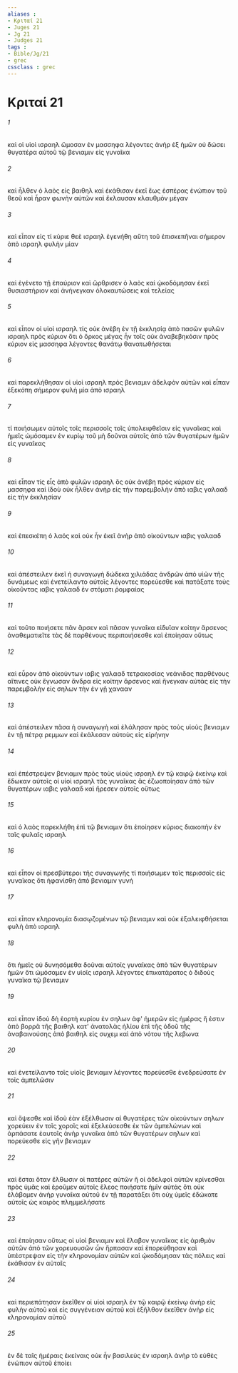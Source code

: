 ```yaml
---
aliases : 
- Κριταί 21
- Juges 21
- Jg 21
- Judges 21
tags : 
- Bible/Jg/21
- grec
cssclass : grec
---
```


# Κριταί 21

###### 1
καὶ οἱ υἱοὶ ισραηλ ὤμοσαν ἐν μασσηφα λέγοντες ἀνὴρ ἐξ ἡμῶν οὐ δώσει θυγατέρα αὐτοῦ τῷ βενιαμιν εἰς γυναῖκα
###### 2
καὶ ἦλθεν ὁ λαὸς εἰς βαιθηλ καὶ ἐκάθισαν ἐκεῖ ἕως ἑσπέρας ἐνώπιον τοῦ θεοῦ καὶ ἦραν φωνὴν αὐτῶν καὶ ἔκλαυσαν κλαυθμὸν μέγαν
###### 3
καὶ εἶπαν εἰς τί κύριε θεὲ ισραηλ ἐγενήθη αὕτη τοῦ ἐπισκεπῆναι σήμερον ἀπὸ ισραηλ φυλὴν μίαν
###### 4
καὶ ἐγένετο τῇ ἐπαύριον καὶ ὤρθρισεν ὁ λαὸς καὶ ᾠκοδόμησαν ἐκεῖ θυσιαστήριον καὶ ἀνήνεγκαν ὁλοκαυτώσεις καὶ τελείας
###### 5
καὶ εἶπον οἱ υἱοὶ ισραηλ τίς οὐκ ἀνέβη ἐν τῇ ἐκκλησίᾳ ἀπὸ πασῶν φυλῶν ισραηλ πρὸς κύριον ὅτι ὁ ὅρκος μέγας ἦν τοῖς οὐκ ἀναβεβηκόσιν πρὸς κύριον εἰς μασσηφα λέγοντες θανάτῳ θανατωθήσεται
###### 6
καὶ παρεκλήθησαν οἱ υἱοὶ ισραηλ πρὸς βενιαμιν ἀδελφὸν αὐτῶν καὶ εἶπαν ἐξεκόπη σήμερον φυλὴ μία ἀπὸ ισραηλ
###### 7
τί ποιήσωμεν αὐτοῖς τοῖς περισσοῖς τοῖς ὑπολειφθεῖσιν εἰς γυναῖκας καὶ ἡμεῖς ὠμόσαμεν ἐν κυρίῳ τοῦ μὴ δοῦναι αὐτοῖς ἀπὸ τῶν θυγατέρων ἡμῶν εἰς γυναῖκας
###### 8
καὶ εἶπαν τίς εἷς ἀπὸ φυλῶν ισραηλ ὃς οὐκ ἀνέβη πρὸς κύριον εἰς μασσηφα καὶ ἰδοὺ οὐκ ἦλθεν ἀνὴρ εἰς τὴν παρεμβολὴν ἀπὸ ιαβις γαλααδ εἰς τὴν ἐκκλησίαν
###### 9
καὶ ἐπεσκέπη ὁ λαός καὶ οὐκ ἦν ἐκεῖ ἀνὴρ ἀπὸ οἰκούντων ιαβις γαλααδ
###### 10
καὶ ἀπέστειλεν ἐκεῖ ἡ συναγωγὴ δώδεκα χιλιάδας ἀνδρῶν ἀπὸ υἱῶν τῆς δυνάμεως καὶ ἐνετείλαντο αὐτοῖς λέγοντες πορεύεσθε καὶ πατάξατε τοὺς οἰκοῦντας ιαβις γαλααδ ἐν στόματι ῥομφαίας
###### 11
καὶ τοῦτο ποιήσετε πᾶν ἄρσεν καὶ πᾶσαν γυναῖκα εἰδυῖαν κοίτην ἄρσενος ἀναθεματιεῖτε τὰς δὲ παρθένους περιποιήσεσθε καὶ ἐποίησαν οὕτως
###### 12
καὶ εὗρον ἀπὸ οἰκούντων ιαβις γαλααδ τετρακοσίας νεάνιδας παρθένους αἵτινες οὐκ ἔγνωσαν ἄνδρα εἰς κοίτην ἄρσενος καὶ ἤνεγκαν αὐτὰς εἰς τὴν παρεμβολὴν εἰς σηλων τὴν ἐν γῇ χανααν
###### 13
καὶ ἀπέστειλεν πᾶσα ἡ συναγωγὴ καὶ ἐλάλησαν πρὸς τοὺς υἱοὺς βενιαμιν ἐν τῇ πέτρᾳ ρεμμων καὶ ἐκάλεσαν αὐτοὺς εἰς εἰρήνην
###### 14
καὶ ἐπέστρεψεν βενιαμιν πρὸς τοὺς υἱοὺς ισραηλ ἐν τῷ καιρῷ ἐκείνῳ καὶ ἔδωκαν αὐτοῖς οἱ υἱοὶ ισραηλ τὰς γυναῖκας ἃς ἐζωοποίησαν ἀπὸ τῶν θυγατέρων ιαβις γαλααδ καὶ ἤρεσεν αὐτοῖς οὕτως
###### 15
καὶ ὁ λαὸς παρεκλήθη ἐπὶ τῷ βενιαμιν ὅτι ἐποίησεν κύριος διακοπὴν ἐν ταῖς φυλαῖς ισραηλ
###### 16
καὶ εἶπον οἱ πρεσβύτεροι τῆς συναγωγῆς τί ποιήσωμεν τοῖς περισσοῖς εἰς γυναῖκας ὅτι ἠφανίσθη ἀπὸ βενιαμιν γυνή
###### 17
καὶ εἶπαν κληρονομία διασῳζομένων τῷ βενιαμιν καὶ οὐκ ἐξαλειφθήσεται φυλὴ ἀπὸ ισραηλ
###### 18
ὅτι ἡμεῖς οὐ δυνησόμεθα δοῦναι αὐτοῖς γυναῖκας ἀπὸ τῶν θυγατέρων ἡμῶν ὅτι ὠμόσαμεν ἐν υἱοῖς ισραηλ λέγοντες ἐπικατάρατος ὁ διδοὺς γυναῖκα τῷ βενιαμιν
###### 19
καὶ εἶπαν ἰδοὺ δὴ ἑορτὴ κυρίου ἐν σηλων ἀφ' ἡμερῶν εἰς ἡμέρας ἥ ἐστιν ἀπὸ βορρᾶ τῆς βαιθηλ κατ' ἀνατολὰς ἡλίου ἐπὶ τῆς ὁδοῦ τῆς ἀναβαινούσης ἀπὸ βαιθηλ εἰς συχεμ καὶ ἀπὸ νότου τῆς λεβωνα
###### 20
καὶ ἐνετείλαντο τοῖς υἱοῖς βενιαμιν λέγοντες πορεύεσθε ἐνεδρεύσατε ἐν τοῖς ἀμπελῶσιν
###### 21
καὶ ὄψεσθε καὶ ἰδοὺ ἐὰν ἐξέλθωσιν αἱ θυγατέρες τῶν οἰκούντων σηλων χορεύειν ἐν τοῖς χοροῖς καὶ ἐξελεύσεσθε ἐκ τῶν ἀμπελώνων καὶ ἁρπάσατε ἑαυτοῖς ἀνὴρ γυναῖκα ἀπὸ τῶν θυγατέρων σηλων καὶ πορεύεσθε εἰς γῆν βενιαμιν
###### 22
καὶ ἔσται ὅταν ἔλθωσιν οἱ πατέρες αὐτῶν ἢ οἱ ἀδελφοὶ αὐτῶν κρίνεσθαι πρὸς ὑμᾶς καὶ ἐροῦμεν αὐτοῖς ἔλεος ποιήσατε ἡμῖν αὐτάς ὅτι οὐκ ἐλάβομεν ἀνὴρ γυναῖκα αὐτοῦ ἐν τῇ παρατάξει ὅτι οὐχ ὑμεῖς ἐδώκατε αὐτοῖς ὡς καιρὸς πλημμελήσατε
###### 23
καὶ ἐποίησαν οὕτως οἱ υἱοὶ βενιαμιν καὶ ἔλαβον γυναῖκας εἰς ἀριθμὸν αὐτῶν ἀπὸ τῶν χορευουσῶν ὧν ἥρπασαν καὶ ἐπορεύθησαν καὶ ὑπέστρεψαν εἰς τὴν κληρονομίαν αὐτῶν καὶ ᾠκοδόμησαν τὰς πόλεις καὶ ἐκάθισαν ἐν αὐταῖς
###### 24
καὶ περιεπάτησαν ἐκεῖθεν οἱ υἱοὶ ισραηλ ἐν τῷ καιρῷ ἐκείνῳ ἀνὴρ εἰς φυλὴν αὐτοῦ καὶ εἰς συγγένειαν αὐτοῦ καὶ ἐξῆλθον ἐκεῖθεν ἀνὴρ εἰς κληρονομίαν αὐτοῦ
###### 25
ἐν δὲ ταῖς ἡμέραις ἐκείναις οὐκ ἦν βασιλεὺς ἐν ισραηλ ἀνὴρ τὸ εὐθὲς ἐνώπιον αὐτοῦ ἐποίει
